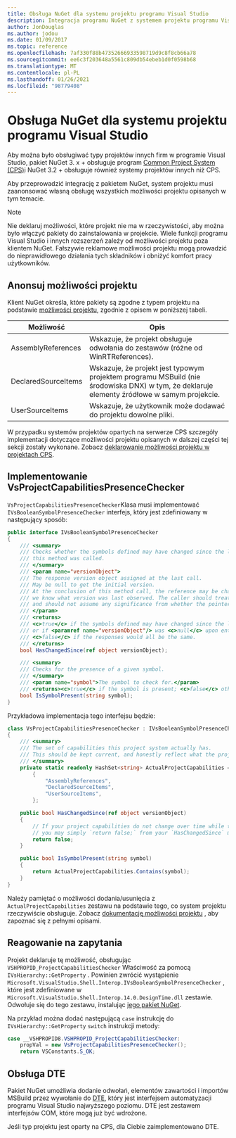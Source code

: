 ```yaml
---
title: Obsługa NuGet dla systemu projektu programu Visual Studio
description: Integracja programu NuGet z systemem projektu programu Visual Studio dla typów projektów innych firm.
author: JonDouglas
ms.author: jodou
ms.date: 01/09/2017
ms.topic: reference
ms.openlocfilehash: 7af330f88b47352666933598719d9c8f8cb66a78
ms.sourcegitcommit: ee6c3f203648a5561c809db54ebeb1d0f0598b68
ms.translationtype: MT
ms.contentlocale: pl-PL
ms.lasthandoff: 01/26/2021
ms.locfileid: "98779408"
---
```

# <a name="nuget-support-for-the-visual-studio-project-system"></a>Obsługa NuGet dla systemu projektu programu Visual Studio

Aby można było obsługiwać typy projektów innych firm w programie Visual Studio, pakiet NuGet 3. x + obsługuje program [Common Project System (CPS)](https://github.com/Microsoft/VSProjectSystem/blob/master/doc/overview/intro.md)i NuGet 3.2 + obsługuje również systemy projektów innych niż CPS.

Aby przeprowadzić integrację z pakietem NuGet, system projektu musi zaanonsować własną obsługę wszystkich możliwości projektu opisanych w tym temacie.

> [!Note]
> Nie deklaruj możliwości, które projekt nie ma w rzeczywistości, aby można było włączyć pakiety do zainstalowania w projekcie. Wiele funkcji programu Visual Studio i innych rozszerzeń zależy od możliwości projektu poza klientem NuGet. Fałszywie reklamowe możliwości projektu mogą prowadzić do nieprawidłowego działania tych składników i obniżyć komfort pracy użytkowników.

## <a name="advertise-project-capabilities"></a>Anonsuj możliwości projektu

Klient NuGet określa, które pakiety są zgodne z typem projektu na podstawie [możliwości projektu](https://github.com/Microsoft/VSProjectSystem/blob/master/doc/overview/about_project_capabilities.md), zgodnie z opisem w poniższej tabeli.

| Możliwość | Opis |
| --- | --- |
| AssemblyReferences | Wskazuje, że projekt obsługuje odwołania do zestawów (różne od WinRTReferences). |
| DeclaredSourceItems | Wskazuje, że projekt jest typowym projektem programu MSBuild (nie środowiska DNX) w tym, że deklaruje elementy źródłowe w samym projekcie. |
| UserSourceItems|Wskazuje, że użytkownik może dodawać do projektu dowolne pliki. |

W przypadku systemów projektów opartych na serwerze CPS szczegóły implementacji dotyczące możliwości projektu opisanych w dalszej części tej sekcji zostały wykonane. Zobacz [deklarowanie możliwości projektu w projektach CPS](https://github.com/Microsoft/VSProjectSystem/blob/master/doc/overview/about_project_capabilities.md#how-to-declare-project-capabilities-in-your-project).

## <a name="implementing-vsprojectcapabilitiespresencechecker"></a>Implementowanie VsProjectCapabilitiesPresenceChecker

`VsProjectCapabilitiesPresenceChecker`Klasa musi implementować `IVsBooleanSymbolPresenceChecker` interfejs, który jest zdefiniowany w następujący sposób:

```cs
public interface IVsBooleanSymbolPresenceChecker
{
    /// <summary>
    /// Checks whether the symbols defined may have changed since the last time
    /// this method was called.
    /// </summary>
    /// <param name="versionObject">
    /// The response version object assigned at the last call.
    /// May be null to get the initial version.
    /// At the conclusion of this method call, the reference may be changed so that on a subsequent call
    /// we know what version was last observed. The caller should treat this value as an opaque object,
    /// and should not assume any significance from whether the pointer changed or not.
    /// </param>
    /// <returns>
    /// <c>true</c> if the symbols defined may have changed since the last call to this method
    /// or if <paramref name="versionObject"/> was <c>null</c> upon entering this method.
    /// <c>false</c> if the responses would all be the same.
    /// </returns>
    bool HasChangedSince(ref object versionObject);

    /// <summary>
    /// Checks for the presence of a given symbol.
    /// </summary>
    /// <param name="symbol">The symbol to check for.</param>
    /// <returns><c>true</c> if the symbol is present; <c>false</c> otherwise.</returns>
    bool IsSymbolPresent(string symbol);
}
```

Przykładowa implementacja tego interfejsu będzie:

```cs
class VsProjectCapabilitiesPresenceChecker : IVsBooleanSymbolPresenceChecker
{
    /// <summary>
    /// The set of capabilities this project system actually has.
    /// This should be kept current, and honestly reflect what the project can do.
    /// </summary>
    private static readonly HashSet<string> ActualProjectCapabilities = new HashSet<string>(StringComparer.OrdinalIgnoreCase)
        {
            "AssemblyReferences",
            "DeclaredSourceItems",
            "UserSourceItems",
        };

    public bool HasChangedSince(ref object versionObject)
    {
        // If your project capabilities do not change over time while the project is open,
        // you may simply `return false;` from your `HasChangedSince` method.
        return false;
    }

    public bool IsSymbolPresent(string symbol)
    {
        return ActualProjectCapabilities.Contains(symbol);
    }
}
```

Należy pamiętać o możliwości dodania/usunięcia z `ActualProjectCapabilities` zestawu na podstawie tego, co system projektu rzeczywiście obsługuje. Zobacz [dokumentację możliwości projektu](https://github.com/Microsoft/VSProjectSystem/blob/master/doc/overview/project_capabilities.md) , aby zapoznać się z pełnymi opisami.

## <a name="responding-to-queries"></a>Reagowanie na zapytania

Projekt deklaruje tę możliwość, obsługując  `VSHPROPID_ProjectCapabilitiesChecker` Właściwość za pomocą `IVsHierarchy::GetProperty` . Powinien zwrócić wystąpienie `Microsoft.VisualStudio.Shell.Interop.IVsBooleanSymbolPresenceChecker` , które jest zdefiniowane w `Microsoft.VisualStudio.Shell.Interop.14.0.DesignTime.dll` zestawie. Odwołuje się do tego zestawu, instalując [jego pakiet NuGet](https://www.nuget.org/packages/Microsoft.VisualStudio.Shell.Interop.14.0.DesignTime).

Na przykład można dodać następującą `case` instrukcję do `IVsHierarchy::GetProperty` `switch` instrukcji metody:

```cs
case __VSHPROPID8.VSHPROPID_ProjectCapabilitiesChecker:
    propVal = new VsProjectCapabilitiesPresenceChecker();
    return VSConstants.S_OK;
```

## <a name="dte-support"></a>Obsługa DTE

Pakiet NuGet umożliwia dodanie odwołań, elementów zawartości i importów MSBuild przez wywołanie do [DTE](/dotnet/api/envdte.dte?view=visualstudiosdk-2017), który jest interfejsem automatyzacji programu Visual Studio najwyższego poziomu. DTE jest zestawem interfejsów COM, które mogą już być wdrożone.

Jeśli typ projektu jest oparty na CPS, dla Ciebie zaimplementowano DTE.

